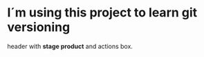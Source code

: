 # I´m using this project to learn git versioning

header with <strong>stage product</strong> and actions box.

